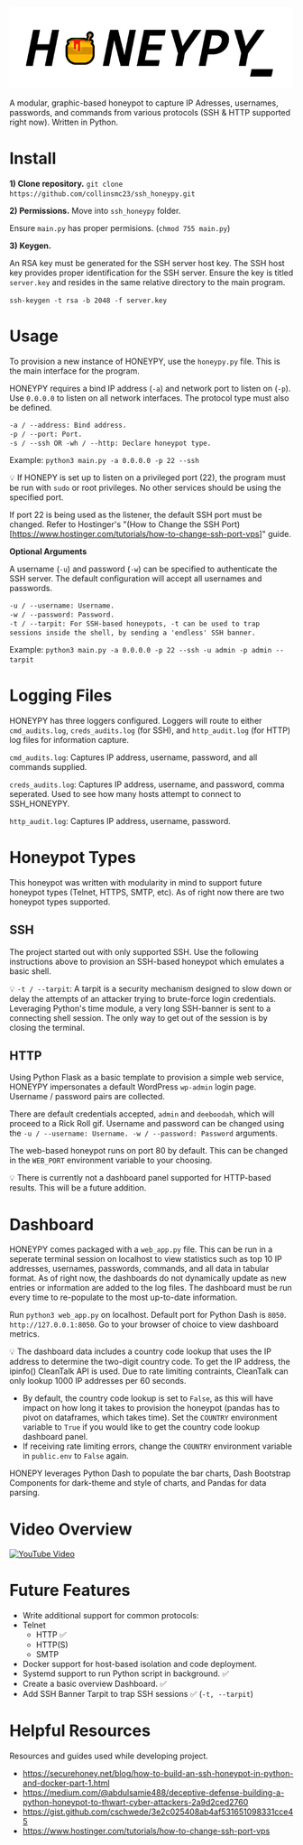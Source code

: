 ![HONEPY-Logo](/assets/images/honeypy-logo-black-text.png)

A modular, graphic-based honeypot to capture IP Adresses, usernames, passwords, and commands from various protocols (SSH & HTTP supported right now). Written in Python.

# Install

**1) Clone repository.**
`git clone https://github.com/collinsmc23/ssh_honeypy.git`

**2) Permissions.**
Move into `ssh_honeypy` folder.

Ensure `main.py` has proper permisions. (`chmod 755 main.py`)

**3) Keygen.**

An RSA key must be generated for the SSH server host key. The SSH host key provides proper identification for the SSH server. Ensure the key is titled `server.key` and resides in the same relative directory to the main program.

`ssh-keygen -t rsa -b 2048 -f server.key`

# Usage

To provision a new instance of HONEYPY, use the `honeypy.py` file. This is the main interface for the program.

HONEYPY requires a bind IP address (`-a`) and network port to listen on (`-p`). Use `0.0.0.0` to listen on all network interfaces. The protocol type must also be defined.

```
-a / --address: Bind address.
-p / --port: Port.
-s / --ssh OR -wh / --http: Declare honeypot type.
```

Example: `python3 main.py -a 0.0.0.0 -p 22 --ssh`

💡 If HONEPY is set up to listen on a privileged port (22), the program must be run with `sudo` or root privileges. No other services should be using the specified port. 

If port 22 is being used as the listener, the default SSH port must be changed. Refer to Hostinger's "(How to Change the SSH Port)[https://www.hostinger.com/tutorials/how-to-change-ssh-port-vps]" guide.

**Optional Arguments**

A username (`-u`) and password (`-w`) can be specified to authenticate the SSH server. The default configuration will accept all usernames and passwords.

```
-u / --username: Username.
-w / --password: Password.
-t / --tarpit: For SSH-based honeypots, -t can be used to trap sessions inside the shell, by sending a 'endless' SSH banner.
```

Example: `python3 main.py -a 0.0.0.0 -p 22 --ssh -u admin -p admin --tarpit`

# Logging Files

HONEYPY has three loggers configured. Loggers will route to either `cmd_audits.log`, `creds_audits.log` (for SSH), and `http_audit.log` (for HTTP) log files for information capture.

`cmd_audits.log`: Captures IP address, username, password, and all commands supplied.

`creds_audits.log`: Captures IP address, username, and password, comma seperated. Used to see how many hosts attempt to connect to SSH_HONEYPY.

`http_audit.log`: Captures IP address, username, password.

# Honeypot Types
This honeypot was written with modularity in mind to support future honeypot types (Telnet, HTTPS, SMTP, etc). As of right now there are two honeypot types supported.

## SSH
The project started out with only supported SSH. Use the following instructions above to provision an SSH-based honeypot which emulates a basic shell.

💡 `-t / --tarpit`: A tarpit is a security mechanism designed to slow down or delay the attempts of an attacker trying to brute-force login credentials. Leveraging Python's time module, a very long SSH-banner is sent to a connecting shell session. The only way to get out of the session is by closing the terminal. 

## HTTP
Using Python Flask as a basic template to provision a simple web service, HONEYPY impersonates a default WordPress `wp-admin` login page. Username / password pairs are collected.

There are default credentials accepted, `admin` and `deeboodah`, which will proceed to a Rick Roll gif. Username and password can be changed using the `-u / --username: Username.
-w / --password: Password` arguments.

The web-based honeypot runs on port 80 by default. This can be changed in the `WEB_PORT` environment variable to your choosing.

💡 There is currently not a dashboard panel supported for HTTP-based results. This will be a future addition.

# Dashboard

HONEYPY comes packaged with a `web_app.py` file. This can be run in a seperate terminal session on localhost to view statistics such as top 10 IP addresses, usernames, passwords, commands, and all data in tabular format. As of right now, the dashboards do not dynamically update as new entries or information are added to the log files. The dashboard must be run every time to re-populate to the most up-to-date information.

Run `python3 web_app.py` on localhost. Default port for Python Dash is `8050`. `http://127.0.0.1:8050`. Go to your browser of choice to view dashboard metrics.

💡 The dashboard data includes a country code lookup that uses the IP address to determine the two-digit country code. To get the IP address, the ipinfo() CleanTalk API is used. Due to rate limiting contraints, CleanTalk can only lookup 1000 IP addresses per 60 seconds. 
- By default, the country code lookup is set to `False`, as this will have impact on how long it takes to provision the honeypot (pandas has to pivot on dataframes, which takes time). Set the `COUNTRY` environment variable to `True` if you would like to get the country code lookup dashboard panel.
- If receiving rate limiting errors, change the `COUNTRY` environment variable in `public.env` to `False` again. 

HONEPY leverages Python Dash to populate the bar charts, Dash Bootstrap Components for dark-theme and style of charts, and Pandas for data parsing.

# Video Overview

[![YouTube Video](https://img.youtube.com/vi/tyKyLhcKgNo/0.jpg)](https://youtu.be/tyKyLhcKgNo)

# Future Features

- Write additional support for common protocols:
- Telnet 
    - HTTP ✅
    - HTTP(S)
    - SMTP
- Docker support for host-based isolation and code deployment.
- Systemd support to run Python script in background. ✅
- Create a basic overview Dashboard. ✅
- Add SSH Banner Tarpit to trap SSH sessions ✅ (`-t, --tarpit`)

# Helpful Resources

Resources and guides used while developing project.

- https://securehoney.net/blog/how-to-build-an-ssh-honeypot-in-python-and-docker-part-1.html 
- https://medium.com/@abdulsamie488/deceptive-defense-building-a-python-honeypot-to-thwart-cyber-attackers-2a9d2ced2760
- https://gist.github.com/cschwede/3e2c025408ab4af531651098331cce45
- https://www.hostinger.com/tutorials/how-to-change-ssh-port-vps